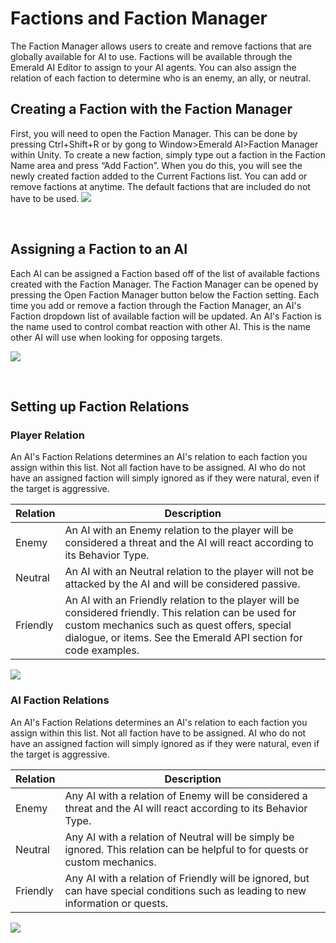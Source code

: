 # Factions and Faction Manager
The Faction Manager allows users to create and remove factions that are globally available for AI to use. Factions will be available through the Emerald AI Editor to assign to your AI agents. You can also assign the relation of each faction to determine who is an enemy, an ally, or neutral.

## Creating a Faction with the Faction Manager
First, you will need to open the Faction Manager. This can be done by pressing Ctrl+Shift+R or by gong to Window>Emerald AI>Faction Manager within Unity. To create a new faction, simply type out a faction in the Faction Name area and press “Add Faction”. When you do this, you will see the newly created faction added to the Current Factions list. You can add or remove factions at anytime. The default factions that are included do not have to be used.
![](https://i.imgur.com/UGpZk0C.gif)

&nbsp;

## Assigning a Faction to an AI
Each AI can be assigned a Faction based off of the list of available factions created with the Faction Manager. The Faction Manager can be opened by pressing the Open Faction Manager button below the Faction setting. Each time you add or remove a faction through the Faction Manager, an AI's Faction dropdown list of available faction will be updated. An AI's Faction is the name used to control combat reaction with other AI. This is the name other AI will use when looking for opposing targets.

![](https://i.imgur.com/HE2nep8.png)

&nbsp;

## Setting up Faction Relations
### Player Relation
An AI's Faction Relations determines an AI's relation to each faction you assign within this list. Not all faction have to be assigned. AI who do not have an assigned faction will simply ignored as if they were natural, even if the target is aggressive.

| Relation  | Description |
| ------------- | ------------- |
| Enemy  | An AI with an Enemy relation to the player will be considered a threat and the AI will react according to its Behavior Type.  |
| Neutral  | An AI with an Neutral relation to the player will not be attacked by the AI and will be considered passive.  |
| Friendly  | An AI with an Friendly relation to the player will be considered friendly. This relation can be used for custom mechanics such as quest offers, special dialogue, or items. See the Emerald API section for code examples.  |

![](https://i.imgur.com/r02SypV.png)


### AI Faction Relations
An AI's Faction Relations determines an AI's relation to each faction you assign within this list. Not all faction have to be assigned. AI who do not have an assigned faction will simply ignored as if they were natural, even if the target is aggressive.

| Relation  | Description |
| ------------- | ------------- |
| Enemy  | Any AI with a relation of Enemy will be considered a threat and the AI will react according to its Behavior Type.  |
| Neutral  | Any AI with a relation of Neutral will be simply be ignored. This relation can be helpful to for quests or custom mechanics.  |
| Friendly  | Any AI with a relation of Friendly will be ignored, but can have special conditions such as leading to new information or quests.  |

![](https://i.imgur.com/QzKefU3.png)